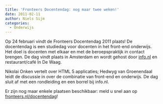 ```yaml
---
title: 'Fronteers Docentendag: nog maar twee weken!'
date: 2011-02-11
author: Niels Sijm
categories:
  - Onderwijs
---
```


Op 24 februari vindt de Fronteers Docentendag 2011 plaats! De docentendag is een studiedag voor docenten in het front-end onderwijs. Het doel is docenten met elkaar en met de beroepspraktijk in contact brengen. De dag vindt plaats in Amsterdam en wordt gehost door [info.nl](http://info.nl/) en restaurant/café In De Waag.

Nikolai Onken vertelt over HTML 5 applicaties; Hedwyg van Groenendaal leidt de discussie in over de combinatie van front-end en onderwijs. De dag sluit af met een rondleiding en een borrel bij info.nl.

Er zijn nog maar enkele plaatsen beschikbaar: meld u snel aan op [fronteers.nl/docentendag](/docentendag)!
